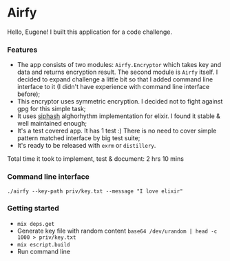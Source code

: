 # Airfy

Hello, Eugene! I built this application for a code challenge.

### Features

* The app consists of two modules: `Airfy.Encryptor` which takes key and data and returns encryption result. The second module is `Airfy` itself. I decided to expand challenge a little bit so that I added command line interface to it (I didn't have experience with command line interface before);
* This encryptor uses symmetric encryption. I decided not to fight against gpg for this simple task;
* It uses [siphash](https://github.com/zackehh/siphash-elixir) alghorhythm implementation for elixir. I found it stable & well maintained enough;
* It's a test covered app. It has 1 test :) There is no need to cover simple pattern matched interface by big test suite;
* It's ready to be released with `exrm` or `distillery`.

Total time it took to implement, test & document: 2 hrs 10 mins

### Command line interface

```
./airfy --key-path priv/key.txt --message "I love elixir"
```

### Getting started

* `mix deps.get`
* Generate key file with random content `base64 /dev/urandom | head -c 1000 > priv/key.txt`
* `mix escript.build`
* Run command line
